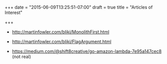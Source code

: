 +++
date = "2015-06-09T13:25:51-07:00"
draft = true
title = "Articles of Interest"

+++

* http://martinfowler.com/bliki/MonolithFirst.html
* http://martinfowler.com/bliki/FlagArgument.html

* https://medium.com/@shift8creative/go-amazon-lambda-7e95a147cec8 (not real)

